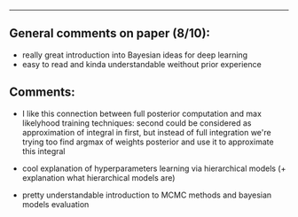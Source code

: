 

****

## General comments on paper (8/10):

* really great introduction into Bayesian ideas for deep learning
* easy to read and kinda understandable weithout prior experience

## Comments:

* I like this connection between full posterior computation and max
likelyhood training techniques: second could be considered as approximation
of integral in first, but instead of full integration we're trying too
find argmax of weights posterior and use it to approximate this integral

* cool explanation of hyperparameters learning via hierarchical models
(+ explanation what hierarchical models are)

* pretty understandable introduction to MCMC methods and bayesian models
evaluation
